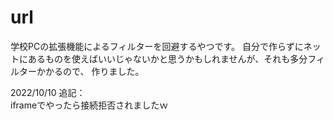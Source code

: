 # url
学校PCの拡張機能によるフィルターを回避するやつです。
自分で作らずにネットにあるものを使えばいいじゃないかと思うかもしれませんが、それも多分フィルターかかるので、
作りました。


2022/10/10 追記：  
iframeでやったら接続拒否されましたｗ
